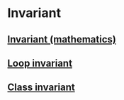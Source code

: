 # Invariant



## [Invariant (mathematics)](https://en.wikipedia.org/wiki/Invariant_(mathematics))



## [Loop invariant](https://en.wikipedia.org/wiki/Loop_invariant)



## [Class invariant](https://en.wikipedia.org/wiki/Class_invariant)